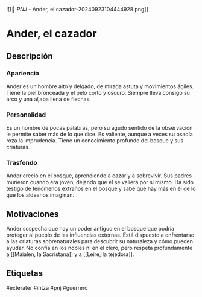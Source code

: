 ![[👤 _PNJ_ - Ander, el cazador-20240923104444928.png]]
# Ander, el cazador
 
## Descripción
### Apariencia 
Ander es un hombre alto y delgado, de mirada astuta y movimientos ágiles. Tiene la piel bronceada y el pelo corto y oscuro. Siempre lleva consigo su arco y una aljaba llena de flechas.
### Personalidad 
Es un hombre de pocas palabras, pero su agudo sentido de la observación le permite saber más de lo que dice. Es valiente, aunque a veces su osadía roza la imprudencia. Tiene un conocimiento profundo del bosque y sus criaturas.
### Trasfondo 
Ander creció en el bosque, aprendiendo a cazar y a sobrevivir. Sus padres murieron cuando era joven, dejando que él se valiera por sí mismo. Ha sido testigo de fenómenos extraños en el bosque y sabe que hay más en él de lo que los aldeanos imaginan.
## Motivaciones
Ander sospecha que hay un poder antiguo en el bosque que podría proteger al pueblo de las influencias externas. Está dispuesto a enfrentarse a las criaturas sobrenaturales para descubrir su naturaleza y cómo pueden ayudar. No confía en los nobles ni en el clero, pero respeta profundamente a [[Maialen, la Sacristana]] y  a [[Leire, la tejedora]].

## Etiquetas
#exterater #intza #pnj  #guerrero 